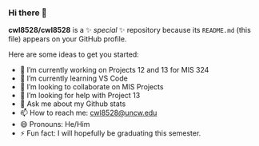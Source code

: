 ### Hi there 👋


**cwl8528/cwl8528** is a ✨ _special_ ✨ repository because its `README.md` (this file) appears on your GitHub profile.

Here are some ideas to get you started:

- 🔭 I’m currently working on Projects 12 and 13 for MIS 324
- 🌱 I’m currently learning VS Code
- 👯 I’m looking to collaborate on MIS Projects
- 🤔 I’m looking for help with Project 13
- 💬 Ask me about my Github stats
- 📫 How to reach me: cwl8528@uncw.edu
- 😄 Pronouns: He/Him
- ⚡ Fun fact: I will hopefully be graduating this semester. 
